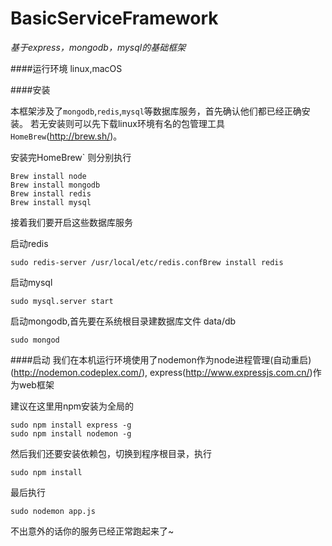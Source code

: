 # BasicServiceFramework
*基于express，mongodb，mysql的基础框架*


####运行环境
linux,macOS

####安装

本框架涉及了`mongodb`,`redis`,`mysql`等数据库服务，首先确认他们都已经正确安装。
若无安装则可以先下载linux环境有名的包管理工具`HomeBrew`(http://brew.sh/)。


安装完HomeBrew`
则分别执行

```
Brew install node
Brew install mongodb
Brew install redis
Brew install mysql
```

接着我们要开启这些数据库服务


启动redis
```
sudo redis-server /usr/local/etc/redis.confBrew install redis
```


启动mysql
```
sudo mysql.server start
```


启动mongodb,首先要在系统根目录建数据库文件 data/db
```
sudo mongod
```

####启动
我们在本机运行环境使用了nodemon作为node进程管理(自动重启)(http://nodemon.codeplex.com/),
express(http://www.expressjs.com.cn/)作为web框架

建议在这里用npm安装为全局的
```
sudo npm install express -g
sudo npm install nodemon -g
```

然后我们还要安装依赖包，切换到程序根目录，执行
```
sudo npm install
```

最后执行
```
sudo nodemon app.js
```

不出意外的话你的服务已经正常跑起来了~

